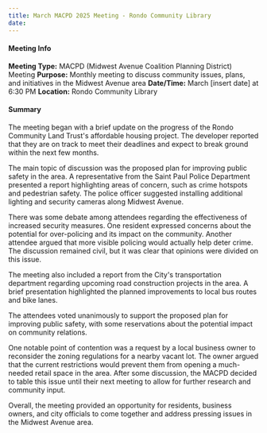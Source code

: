 ```yaml
---
title: March MACPD 2025 Meeting - Rondo Community Library
date: 
---
```

#### Meeting Info
**Meeting Type:** MACPD (Midwest Avenue Coalition Planning District) Meeting
**Purpose:** Monthly meeting to discuss community issues, plans, and initiatives in the Midwest Avenue area
**Date/Time:** March [insert date] at 6:30 PM
**Location:** Rondo Community Library

#### Summary
The meeting began with a brief update on the progress of the Rondo Community Land Trust's affordable housing project. The developer reported that they are on track to meet their deadlines and expect to break ground within the next few months.

The main topic of discussion was the proposed plan for improving public safety in the area. A representative from the Saint Paul Police Department presented a report highlighting areas of concern, such as crime hotspots and pedestrian safety. The police officer suggested installing additional lighting and security cameras along Midwest Avenue.

There was some debate among attendees regarding the effectiveness of increased security measures. One resident expressed concerns about the potential for over-policing and its impact on the community. Another attendee argued that more visible policing would actually help deter crime. The discussion remained civil, but it was clear that opinions were divided on this issue.

The meeting also included a report from the City's transportation department regarding upcoming road construction projects in the area. A brief presentation highlighted the planned improvements to local bus routes and bike lanes.

The attendees voted unanimously to support the proposed plan for improving public safety, with some reservations about the potential impact on community relations.

One notable point of contention was a request by a local business owner to reconsider the zoning regulations for a nearby vacant lot. The owner argued that the current restrictions would prevent them from opening a much-needed retail space in the area. After some discussion, the MACPD decided to table this issue until their next meeting to allow for further research and community input.

Overall, the meeting provided an opportunity for residents, business owners, and city officials to come together and address pressing issues in the Midwest Avenue area.

